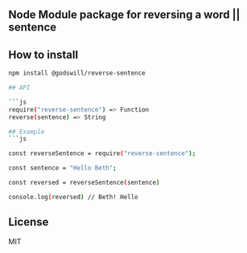 ## Node Module package for reversing a word || sentence


## How to install
```sh 
npm install @godswill/reverse-sentence

## API

```js
require("reverse-sentence") => Function
reverse(sentence) => String

## Example
```js

const reverseSentence = require("reverse-sentence");

const sentence = "Hello Beth";

const reversed = reverseSentence(sentence)

console.log(reversed) // Beth! Hello

```

## License

MIT
